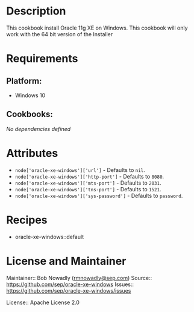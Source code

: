 # Description

This cookbook install Oracle 11g XE on Windows.
This cookbook will only work with the 64 bit version of the Installer

# Requirements

## Platform:

* Windows 10

## Cookbooks:

*No dependencies defined*

# Attributes

* `node['oracle-xe-windows']['url']` -  Defaults to `nil`.
* `node['oracle-xe-windows']['http-port']` -  Defaults to `8080`.
* `node['oracle-xe-windows']['mts-port']` -  Defaults to `2031`.
* `node['oracle-xe-windows']['tns-port']` -  Defaults to `1521`.
* `node['oracle-xe-windows']['sys-password']` -  Defaults to `password`.

# Recipes

* oracle-xe-windows::default

# License and Maintainer

Maintainer:: Bob Nowadly (<rmnowadly@sep.com>)
Source:: https://github.com/sep/oracle-xe-windows
Issues:: https://github.com/sep/oracle-xe-windows/issues

License:: Apache License 2.0
